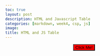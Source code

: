 ```yaml
---
toc: true
layout: post
description: HTML and Javascript Table
categories: [markdown, week4, csp, js]
image: 
title: HTML and JS Table
---
```


<script>
function dealership(name, brand, price) {
    this.name = name;
    this.brand = brand;
    this.price = price;
}

var students = [ 
    new dealership("Chrion", "Bugatti", 3,825,000),
    new dealership("Camry", "Toyota", 25,945),
    new dealership("Model 48(From 1935)", "Ford", 64,995),
    new dealership("Wraith", "Rolls Royce", 635,000),
];

table.prototype._toHtml = function() {
  // HTML Style is build using inline structure
  var style = (
    "display:inline-block;"
  );

  // HTML Body of Table is build as a series of concatenations (+=)
  var body = "";
  // Heading for Array Columns
  body += "<tr>";
  body += "<th><mark>" + "Car Name" + "</mark></th>";
  body += "<th><mark>" + "Brand" + "</mark></th>";
  body += "<th><mark>" + "Price" + "</mark></th>";
  body += "</tr>";
  // Data of Array, iterate through each row of compsci.classroom 
  for (var row of dealership) {
    // tr for each row, a new line
    body += "<tr>";
    // td for each column of data
    body += "<td>" + row.name + "</td>";
    body += "<td>" + row.brand + "</td>";
    body += "<td>" + row.price + "</td>";
    // tr to end line
    body += "<tr>";
  }

   // Build and HTML fragment of div, table, table body
  return (
    "<div style='" + style + "'>" +
      "<table>" +
        body +
      "</table>" +
    "</div>"
  );


};

function myFunction() {
  document.getElementById("mine").style.fontSize = "35px"; 
  document.getElementById("mine").style.color = "blue";       
}

$$.html(dealership._toHtml());

</script>



<center><button type="button" onclick="myFunction()" style="background: red">Click Me!</button></center>
